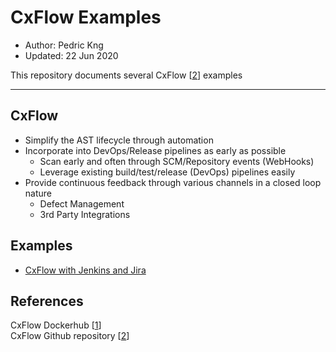 # CxFlow Examples
* Author:   Pedric Kng  
* Updated:  22 Jun 2020

This repository documents several CxFlow [[2]] examples

***

## CxFlow
- Simplify the AST lifecycle through automation 
- Incorporate into DevOps/Release pipelines as early as possible
  - Scan early and often through SCM/Repository events (WebHooks)
  - Leverage existing build/test/release (DevOps) pipelines easily
- Provide continuous feedback through various channels in a closed loop nature 
  - Defect Management
  - 3rd Party Integrations


## Examples
* [CxFlow with Jenkins and Jira](jenkins-jira/README.MD)


<!--
## Gitlab Examples
* [CxFlow with Azure DevOps Pipeline](azuredevops/README.md)
* [CxFlow with Gitlab CI, Jira](gitlab-ci-jira/README.md)
-->

## References
CxFlow Dockerhub [[1]]  
CxFlow Github repository [[2]]  

[1]:https://hub.docker.com/r/checkmarx/cx-flow "CxFlow Dockerhub"
[2]:https://github.com/checkmarx-ltd/cx-flow "CxFlow Github Repository"
